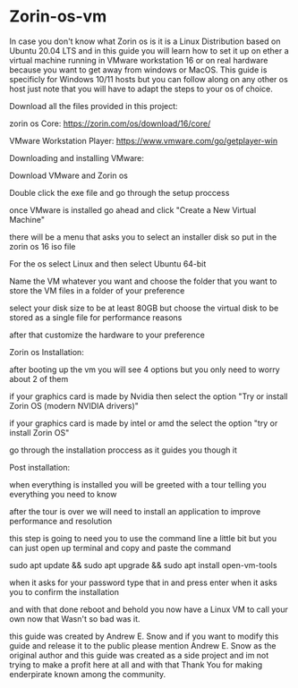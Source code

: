 # Zorin-os-vm
In case you don't know what Zorin os is it is a Linux Distribution based on Ubuntu 20.04 LTS and in this guide you will learn how to set it up on ether a virtual machine running in VMware workstation 16 or on real hardware because you want to get away from windows or MacOS. This guide is specificly for Windows 10/11 hosts but you can follow along on any other os host just note that you will have to adapt the steps to your os of choice.

Download all the files provided in this project:

zorin os Core: https://zorin.com/os/download/16/core/

VMware Workstation Player: https://www.vmware.com/go/getplayer-win

Downloading and installing VMware:

Download VMware and Zorin os

Double click the exe file and go through the setup proccess

once VMware is installed go ahead and click "Create a New Virtual Machine"

there will be a menu that asks you to select an installer disk so put in the zorin os 16 iso file

For the os select Linux and then select Ubuntu 64-bit

Name the VM whatever you want and choose the folder that you want to store the VM files in a folder of your preference

select your disk size to be at least 80GB but choose the virtual disk to be stored as a single file for performance reasons

after that customize the hardware to your preference

Zorin os Installation:

after booting up the vm you will see 4 options but you only need to worry about 2 of them

if your graphics card is made by Nvidia then select the option "Try or install Zorin OS (modern NVIDIA drivers)"

if your graphics card is made by intel or amd the select the option "try or install Zorin OS"

go through the installation proccess as it guides you though it

Post installation:

when everything is installed you will be greeted with a tour telling you everything you need to know

after the tour is over we will need to install an application to improve performance and resolution

this step is going to need you to use the command line a little bit but you can just open up terminal and copy and paste the command

sudo apt update && sudo apt upgrade && sudo apt install open-vm-tools

when it asks for your password type that in and press enter when it asks you to confirm the installation

and with that done reboot and behold you now have a Linux VM to call your own now that Wasn't so bad was it.

this guide was created by Andrew E. Snow and if you want to modify this guide and release it to the public please mention Andrew E. Snow as the original author and this guide was created as a side project and im not trying to make a profit here at all and with that Thank You for making enderpirate known among the community.
